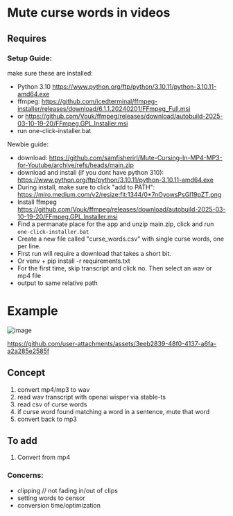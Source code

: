 # Mute curse words in videos
 
## Requires 

### Setup Guide: 

make sure these are installed:

- Python 3.10  https://www.python.org/ftp/python/3.10.11/python-3.10.11-amd64.exe
- ffmpeg: https://github.com/icedterminal/ffmpeg-installer/releases/download/6.1.1.20240201/FFmpeg_Full.msi
-  or https://github.com/Vouk/ffmpeg/releases/download/autobuild-2025-03-10-19-20/FFmpeg.GPL.Installer.msi
- run one-click-installer.bat

Newbie guide: 
- download: https://github.com/samfisherirl/Mute-Cursing-In-MP4-MP3-for-Youtube/archive/refs/heads/main.zip
- download and install (if you dont have python 310): https://www.python.org/ftp/python/3.10.11/python-3.10.11-amd64.exe
- During install, make sure to click "add to PATH": https://miro.medium.com/v2/resize:fit:1344/0*7nOyowsPsGI19pZT.png
- Install ffmpeg https://github.com/Vouk/ffmpeg/releases/download/autobuild-2025-03-10-19-20/FFmpeg.GPL.Installer.msi
- Find a permanate place for the app and unzip main.zip, click and run `one-click-installer.bat`
- Create a new file called "curse_words.csv" with single curse words, one per line. 
- First run will require a download that takes a short bit.  
- Or venv + pip install -r requirements.txt
- For the first time, skip transcript and click no. Then select an wav or mp4 file
- output to same relative path

# Example 

![image](https://github.com/user-attachments/assets/3658e6f8-2b59-4373-97ea-bcbf44cf02d9)


https://github.com/user-attachments/assets/3eeb2839-48f0-4137-a6fa-a2a285e2585f



## Concept 

1) convert mp4/mp3 to wav
2) read wav transcript with openai wisper via stable-ts
3) read csv of curse words
4) if curse word found matching a word in a sentence, mute that word
5) convert back to mp3

## To add

1) Convert from mp4
   

### Concerns:

- clipping // not fading in/out of clips
- setting words to censor
- conversion time/optimization
